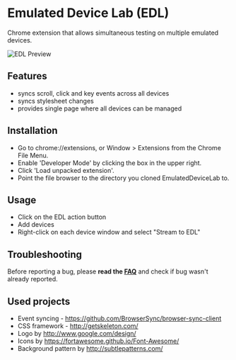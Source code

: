 # Emulated Device Lab (EDL)

Chrome extension that allows simultaneous testing on multiple emulated devices.

![EDL Preview](http://i.imgur.com/040qOyf.png)

## Features
- syncs scroll, click and key events across all devices
- syncs stylesheet changes
- provides single page where all devices can be managed

## Installation
- Go to chrome://extensions, or Window > Extensions from the Chrome File Menu.
- Enable 'Developer Mode' by clicking the box in the upper right.
- Click 'Load unpacked extension'.
- Point the file browser to the directory you cloned EmulatedDeviceLab to.

## Usage
- Click on the EDL action button
- Add devices
- Right-click on each device window and select "Stream to EDL"

## Troubleshooting
Before reporting a bug, please **read the [FAQ](https://github.com/kdzwinel/EmulatedDeviceLab/wiki/FAQ)** and check if bug wasn't already reported.

## Used projects
- Event syncing - https://github.com/BrowserSync/browser-sync-client
- CSS framework - http://getskeleton.com/
- Logo by http://www.google.com/design/
- Icons by https://fortawesome.github.io/Font-Awesome/
- Background pattern by http://subtlepatterns.com/
